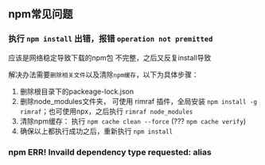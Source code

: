 ## npm常见问题

### 执行 `npm install` 出错，报错 `operation not premitted` 

应该是网络稳定导致下载的npm包 不完整，之后又反复install导致

解决办法需要`删除相关文件`以及清除`npm缓存`，以下为具体步骤：

1. 删除根目录下的packeage-lock.json 
2. 删除node_modules文件夹， 可使用 rimraf 插件，全局安装 `npm install -g rimraf`；也可使用npx，之后执行 `rimraf node_modules`
3. 清除npm缓存： 执行 `npm cache clean --force`     (??? `npm cache verify`)
4. 确保以上都执行成功之后，重新执行 `npm install`





### npm ERR! Invaild dependency type requested: alias 



